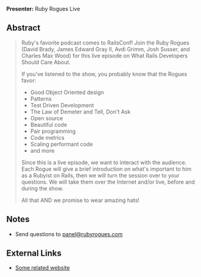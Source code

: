 **Presenter:** Ruby Rogues Live

## Abstract

> Ruby's favorite podcast comes to RailsConf! Join the Ruby Rogues (David Brady, James Edward Gray II, Avdi Grimm, Josh Susser, and Charles Max Wood) for this live episode on What Rails Developers Should Care About.
>
> If you've listened to the show, you probably know that the Rogues favor:
>
> * Good Object Oriented design
> * Patterns
> * Test Driven Development
> * The Law of Demeter and Tell, Don't Ask
> * Open source
> * Beautiful code
> * Pair programming
> * Code metrics
> * Scaling performant code
> * and more
>
> Since this is a live episode, we want to interact with the audience. Each Rogue will give a brief introduction on what's important to him as a Rubyist on Rails, then we will turn the session over to your questions. We will take them over the Internet and/or live, before and during the show.
>
> All that AND we promise to wear amazing hats!

## Notes

* Send questions to panel@rubyrogues.com

## External Links

* [Some related website](http://www.example.com/)
